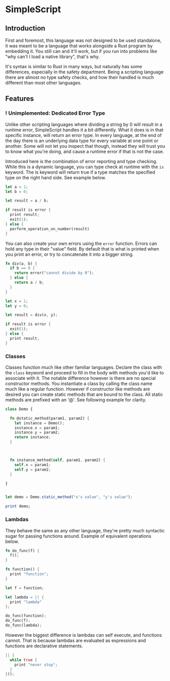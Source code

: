 # SimpleScript

## Introduction

First and foremost, this language was not designed to be used standalone, it was meant to be a language that works alongside a Rust program by embedding it. You still can and it'll work, but if you run into problems like "why can't I load a native library", that's why.

It's syntax is similar to Rust in many ways, but naturally has some differences, especially in the safety department. Being a scripting language there are almost no type safety checks, and how their handled is much different than most other languages.

## Features

### ! Unimplemented: Dedicated Error Type

Unlike other scripting languages where dividing a string by 0 will result in a runtime error, SimpleScript handles it a bit differently. What it does is in that specific instance, will return an error type. In every language, at the end of the day there is an underlying data type for every variable at one point or another. Some will not let you inspect that though, instead they will trust you to know what you're doing, and cause a runtime error if that is not the case.

Introduced here is the combination of error reporting and type checking. While this is a dynamic language, you can type check at runtime with the `is` keyword. The is keyword will return true if a type matches the specified type on the right hand side. See example below.

```rust
let a = 1;
let b = 0;

let result = a / b;

if result is error {
  print result;
  exit(1);
} else {
  perform_operation_on_number(result)
}

```

You can also create your own errors using the `error` function. Errors can hold any type in their "value" field. By default that is what is printed when you print an error, or try to concatenate it into a bigger string.

```rust
fn div(a, b) {
  if b == 0 {
    return error("cannot divide by 0");
  } else {
    return a / b;
  }
}

let x = 1;
let y = 0;

let result = div(x, y);

if result is error {
  exit(1);
} else {
  print result;
}

```

### Classes

Classes function much like other familiar languages. Declare the class with the `class` keyword and proceed to fill in the body with methods you'd like to associate with it. The notable difference however is there are no special constructor methods. You instantiate a class by calling the class name much like a regular function. However if constructor like methods are desired you can create static methods that are bound to the class. All static methods are prefixed with an '@'. See following example for clarity.

[//]: # "popular languages with known syntax have an advantage here"

```js
class Demo {
```

```rust
  fn @static_method(param1, param2) {
    let instance = Demo();
    instance.x = param1;
    instance.y = param2;
    return instance;
  }



  fn instance_method(self, param1, param2) {
    self.x = param1;
    self.y = param2;
  }
```

```js
}


let demo = Demo.static_method("x's value", "y's value");
```

```perl
print demo;
```

### Lambdas

They behave the same as any other language, they're pretty much syntactic sugar for passing functions around. Example of equivalent operations below.

```rust
fn do_func(f) {
  f();
}

fn function() {
  print "function";
}

let f = function;

let lambda = || {
  print "lambda"
};

do_func(function);
do_func(f);
do_func(lambda);

```

However the biggest difference is lambdas can self execute, and functions cannot. That is because lambdas are evaluated as expressions and functions are declarative statements.

```rust
|| {
  while true {
    print "never stop";
  }
}();
```

